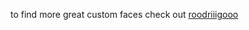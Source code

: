 to find more great custom faces check out [roodriiigooo](https://github.com/roodriiigooo/PWNAGOTCHI-CUSTOM-FACES-MOD)